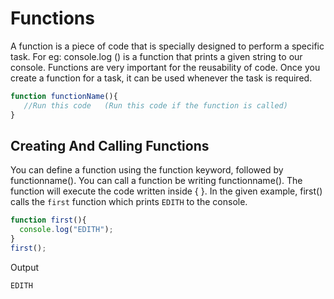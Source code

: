 # Functions

A function is a piece of code that is specially designed to perform a specific task. For eg: console.log () is a function that prints a given string to our console. Functions are very important for the reusability of code. Once you create a function for a task, it can be used whenever the task is required.




```js
function functionName(){
   //Run this code   (Run this code if the function is called)
}
```

## Creating And Calling Functions

You can define a function using the function keyword, followed by functionname(). You can call a function be writing functionname().
The function will execute the code written inside { }. In the given example, first() calls the `first` function which prints `EDITH` to the console.




```js
function first(){
  console.log("EDITH");
}
first();
```

Output

```
EDITH
```